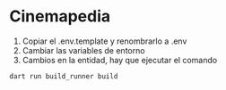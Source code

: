 # Cinemapedia

1. Copiar el .env.template y renombrarlo a .env
2. Cambiar las variables de entorno
3. Cambios en la entidad, hay que ejecutar el comando 
```
dart run build_runner build
```